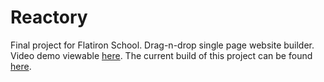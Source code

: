 # Reactory
Final project for Flatiron School. Drag-n-drop single page website builder. Video demo viewable <a href="https://www.youtube.com/watch?v=VmIQeYBJmB4">here</a>. The current build of this project can be found <a href="https://github.com/bradcart/reactory">here</a>.
